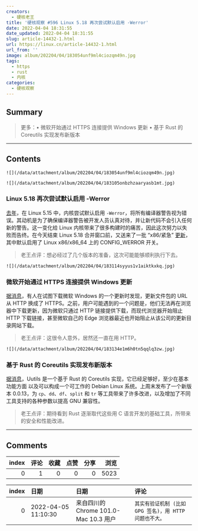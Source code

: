 ```yaml
---
creators:
  - 硬核老王
title: '硬核观察 #596 Linux 5.18 再次尝试默认启用 -Werror'
date: 2022-04-04 18:31:55
date_updated: 2022-04-04 18:31:55
slug: article-14432-1.html
url: https://linux.cn/article-14432-1.html
url_from: ''
image: album/202204/04/183054unf9ml4ciozqm49n.jpg
tags:
  - https
  - rust
  - 内核
categories:
  - 硬核观察
---
```


## Summary

> 更多：• 微软开始通过 HTTPS 连接提供 Windows 更新 • 基于 Rust 的 Coreutils 实现发布新版本

***

<!-- more -->

## Contents

`![](/data/attachment/album/202204/04/183054unf9ml4ciozqm49n.jpg)`

`![](/data/attachment/album/202204/04/183105onbzhzaaryasb1mt.jpg)`

### Linux 5.18 再次尝试默认启用 -Werror

[去年](https://linux.cn/article-13757-1.html)，在 Linux 5.15 中，内核尝试默认启用 `-Werror`，将所有编译器警告视为错误。其动机是为了确保编译器警告被开发人员认真对待，并让新代码不会引入任何新的警告。这一变化给 Linux 内核带来了很多构建时的痛苦，因此这次努力以失败而告终。在今天结束 Linux 5.18 合并窗口前，又送来了一批 “x86/紧急” [更新](https://www.phoronix.com/scan.php?page=news_item&px=Linux-5.18-x86-WERROR)，其中默认启用了 Linux x86/x86\_64 上的 CONFIG\_WERROR 开关。

> 
> 老王点评：想必经过了几个版本的准备，这次可能能够顺利执行下去。
> 
> 
> 

`![](/data/attachment/album/202204/04/183114syyus1v1aiktkxkq.jpg)`

### 微软开始通过 HTTPS 连接提供 Windows 更新

[据消息](https://www.ghacks.net/2022/04/02/microsoft-update-catalog-downloads-are-now-using-https/)，有人在试图下载微软 Windows 的一个更新时发现，更新文件包的 URL 从 HTTP 换成了 HTTPS。之前，用户可能遇到的一个问题是，他们无法再在浏览器中下载更新，因为微软只通过 HTTP 链接提供下载，而现代浏览器开始阻止 HTTP 下载链接，甚至微软自己的 Edge 浏览器最近也开始阻止从该公司的更新目录网站下载。

> 
> 老王点评：这很令人意外，居然还一直在用 HTTP。
> 
> 
> 

`![](/data/attachment/album/202204/04/183134e1m6h0tn5qqlq3zw.jpg)`

### 基于 Rust 的 Coreutils 实现发布新版本

[据消息](https://github.com/uutils/coreutils)，Uutils 是一个基于 Rust 的 Coreutils 实现，它已经足够好，至少在基本功能方面 以及可以构成一个可工作的 Debian Linux 系统。上周末发布了一个新版本 0.0.13，为 `cp`、`dd`、`df`、`split` 和 `tr` 等工具带来了许多改进，以及增加了不同工具支持的各种参数以提高 GNU 兼容性。

> 
> 老王点评：期待看到 Rust 逐渐取代这些用 C 语言开发的基础工具，所带来的安全和性能改进。
> 
> 
>

***

## Comments


|   index |   评论 |   收藏 |   点赞 |   分享 |   浏览 |
|--------:|-------:|-------:|-------:|-------:|-------:|
|       0 |      1 |      0 |      0 |      0 |   5023 |

|   index | 日期                | 日期                                  | 评论                                                   |
|--------:|:--------------------|:--------------------------------------|:-------------------------------------------------------|
|       0 | 2022-04-05 11:10:30 | 来自四川的 Chrome 101.0-Mac 10.3 用户 | `其实有验证机制 (比如 GPG 签名)，用 HTTP 问题也不大。` |

